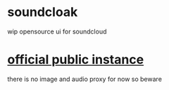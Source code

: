 # soundcloak
wip opensource ui for soundcloud

# [official public instance](https://sc.maid.zone)
there is no image and audio proxy for now so beware
